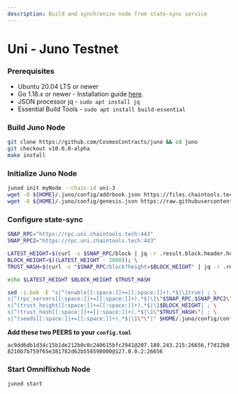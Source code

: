 ```yaml
---
description: Build and synchronize node from state-sync service
---
```


# Uni - Juno Testnet

### Prerequisites

* Ubuntu 20.04 LTS or newer
* Go 1.18.x or newer - Installation guide [here](../../home/readme/install-golang.md).
* JSON processor jq - `sudo apt install jq`
* Essential Build Tools - `sudo apt install build-essential`

### Build Juno Node

```bash
git clone https://github.com/CosmosContracts/juno && cd juno
git checkout v10.0.0-alpha
make install
```

### Initialize Juno Node

```bash
junod init myNode --chain-id uni-3
wget -O ${HOME}/.juno/config/addrbook.json https://files.chaintools.tech/chains/uni/addrbook.json
wget -O ${HOME}/.juno/config/genesis.json https://raw.githubusercontent.com/CosmosContracts/testnets/main/uni-3/genesis.json
```

### Configure state-sync

```bash
SNAP_RPC="https://rpc.uni.chaintools.tech:443"
SNAP_RPC2="https://rpc.uni.chaintools.tech:443"

LATEST_HEIGHT=$(curl -s $SNAP_RPC/block | jq -r .result.block.header.height); \
BLOCK_HEIGHT=$((LATEST_HEIGHT - 2000)); \
TRUST_HASH=$(curl -s "$SNAP_RPC/block?height=$BLOCK_HEIGHT" | jq -r .result.block_id.hash)

echo $LATEST_HEIGHT $BLOCK_HEIGHT $TRUST_HASH

sed -i.bak -E "s|^(enable[[:space:]]+=[[:space:]]+).*$|\1true| ; \
s|^(rpc_servers[[:space:]]+=[[:space:]]+).*$|\1\"$SNAP_RPC,$SNAP_RPC2\"| ; \
s|^(trust_height[[:space:]]+=[[:space:]]+).*$|\1$BLOCK_HEIGHT| ; \
s|^(trust_hash[[:space:]]+=[[:space:]]+).*$|\1\"$TRUST_HASH\"| ; \
s|^(seeds[[:space:]]+=[[:space:]]+).*$|\1\"\"|" $HOME/.juno/config/config.toml
```

**Add these two PEERS to your `config.toml`**

`ac9dd6db1d34c15b1de212b0c0c240615bfc2941@207.180.243.215:26656,f7d12b08210b7b759f65e381782d62b556598000@127.0.0.2:26656`

### Start Omniflixhub Node

```
junod start
```
